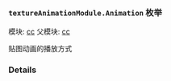 ### `textureAnimationModule.Animation` 枚举



模块: [cc](../modules/cc.md)
父模块: [cc](../modules/cc.md)


贴图动画的播放方式



### Details

